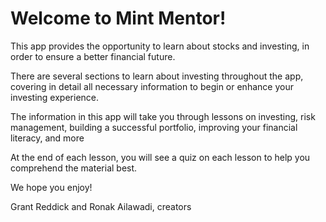 # Welcome to Mint Mentor!

This app provides the opportunity to learn about stocks and investing, in order to ensure a better financial future.

There are several sections to learn about investing throughout the app, covering in detail all necessary information to begin or enhance your investing experience.

The information in this app will take you through lessons on investing, risk management, building a successful portfolio, improving your financial literacy, and more

At the end of each lesson, you will see a quiz on each lesson to help you comprehend the material best.

We hope you enjoy!

Grant Reddick and Ronak Ailawadi, creators
